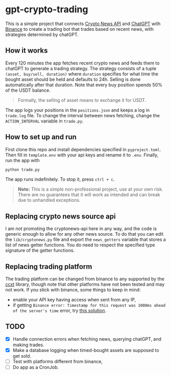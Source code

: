# gpt-crypto-trading

This is a simple project that connects [Crypto News API](https://cryptonews-api.com/) and [ChatGPT](https://openai.com/blog/chatgpt) with [Binance](https://www.binance.com/en) to create a trading bot that trades based on recent news, with strategies determined by chatGPT.

## How it works

Every 120 minutes the app fetches recent crypto news and feeds them to chatGPT to generate a trading strategy. The strategy consists of a tuple `(asset, buy/sell, duration)` where `duration` specifies for what time the bought asset should be held and defaults to 24h. Selling is done automatically after that duration. Note that every buy position spends 50% of the USDT balance.

> Formally, the selling of asset means to exchange it for USDT.

The app logs your positions in the `positions.json` and keeps a log in `trade.log` file. To change the interval between news fetching, change the `ACTION_INTERVAL` variable in `trade.py`.

## How to set up and run

First clone this repo and install dependencies specified in `pyproject.toml`. Then fill in `template.env` with your api keys and rename it to `.env`. Finally, run the app with

```python
python trade.py
```

The app runs indefinitely. To stop it, press `ctrl + c`.

> **Note:**
> This is a simple non-professional project, use at your own risk. There are no guarantees that it will work as intended and can break due to unhandled exceptions.

## Replacing crypto news source api

I am not promoting the cryptonews-api here in any way, and the code is generic enough to allow for any other news source. To do that you can edit the `lib/cryptonews.py` file and export the `news_getters` variable that stores a list of news getter functions. You do need to respect the specified type signature of the getter functions.

## Replacing trading platform

The trading platform can be changed from binance to any supported by the [ccxt](https://github.com/ccxt/ccxt) library, though note that other platforms have not been tested and may not work. If you stick with binance, some things to keep in mind:
- enable your API key having access when sent from any IP,
- if getting `Binance error: Timestamp for this request was 1000ms ahead of the server's time` error, try [this solution](https://www.digitalocean.com/community/tutorials/how-to-set-up-time-synchronization-on-ubuntu-16-04).

## TODO
- [x] Handle connection errors when fetching news, querying chatGPT, and making trades.
- [x] Make a database logging when timed-bought assets are supposed to get sold.
- [ ] Test with platforms different from binance,
- [ ] Do app as a CronJob.